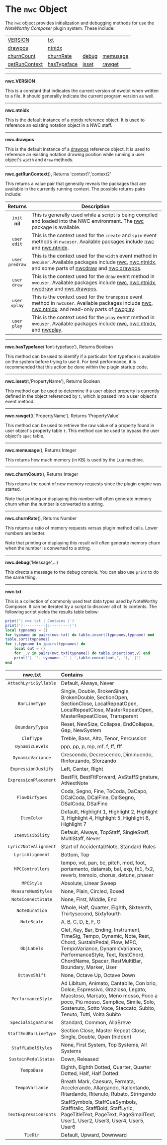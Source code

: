# The `nwc` Object

The `nwc` object provides initialization and debugging methods for use the *NoteWorthy Composer* plugin system. These include:

<table>
<tr>
<td><a href="#VERSION">VERSION</a></td>
<td><a href='#txt'>txt</a></td>
</tr><tr>
<td><a href="#drawpos">drawpos</a></td>
<td><a href="#ntnidx">ntnidx</a></td>
</tr><tr>
<td><a href="#churnCount">churnCount</a></td>
<td><a href="#churnRate">churnRate</a></td>
<td><a href="#debug">debug</a></td>
<td><a href="#memusage">memusage</a></td>
</tr><tr>
<td><a href="#getRunContext">getRunContext</a></td>
<td><a href="#hasTypeface">hasTypeface</a></td>
<td><a href="#isset">isset</a></td>
<td><a href="#rawget">rawget</a></td>
</tr>
</table>

---------------------------------
<a name="VERSION"></a>
**nwc.VERSION**

This is a constant that indicates the current version of nwctxt when written to a file. It should generallly indicate the current program version as well.


---------------------------------
<a name="ntnidx"></a>
**nwc.ntnidx**

This is the default instance of a [ntnidx](nwc.ntnidx.md) reference object. It is used to reference an existing notation object in a NWC staff.


---------------------------------
<a name="drawpos"></a>
**nwc.drawpos**

This is the default instance of a [drawpos](nwc.drawpos.md) reference object. It is used to reference an existing notation drawing position while running a user object's `width` and `draw` methods.


---------------------------------
<a name="getRunContext"></a>
**nwc.getRunContext**(), Returns 'context1','context2'

This returns a value pair that generally reveals the packages that are available in the currently running context. The possible returns pairs include:

| Returns | Description |
|:---------------:| -------------------- |
| `init`<br>**nil** | This is generally used while a script is being compiled and loaded into the NWC environment. The [nwc](nwc.md) package is available. |
| `user`<br>`edit` | This is the context used for the `create` and `spin` event methods in `nwcuser`. Available packages include [nwc](nwc.md) and  [nwc.ntnidx](nwc.ntnidx.md). |
| `user`<br>`predraw` | This is the context used for the `width` event method in `nwcuser`. Available packages include [nwc](nwc.md), [nwc.ntnidx](nwc.ntnidx.md), and some parts of [nwcdraw](nwcdraw.md) and [nwc.drawpos](nwc.drawpos.md). |
| `user`<br>`draw` | This is the context used for the `draw` event method in `nwcuser`. Available packages include [nwc](nwc.md), [nwc.ntnidx](nwc.ntnidx.md), [nwcdraw](nwcdraw.md) and [nwc.drawpos](nwc.drawpos.md). |
| `user`<br>`vplay` | This is the context used for the `transpose` event method in `nwcuser`. Available packages include [nwc](nwc.md), [nwc.ntnidx](nwc.ntnidx.md), and read-only parts of [nwcplay](nwcplay.md). |
| `user`<br>`play` | This is the context used for the `play` event method in `nwcuser`. Available packages include [nwc](nwc.md), [nwc.ntnidx](nwc.ntnidx.md), and [nwcplay](nwcplay.md). |


---------------------------------
<a name="hasTypeface"></a>
**nwc.hasTypeface**('font-typeface'), Returns Boolean

This method can be used to identify if a particular font typeface is available on the system before trying to use it. For best performance, it is recommended that this action be done within the plugin startup code.


---------------------------------
<a name="isset"></a>
**nwc.isset**(t,'PropertyName'), Returns Boolean

This method can be used to determine if a user object property is currently defined in the object referenced by `t`, which is passed into a user object's event method.


---------------------------------
<a name="rawget"></a>
**nwc.rawget**(t,'PropertyName'), Returns 'PropertyValue'

This method can be used to retrieve the raw value of a property found in  user object's property table `t`. This method can be used to bypass the user object's `spec` table.


---------------------------------
<a name="memusage"></a>
**nwc.memusage**(), Returns Integer

This returns how much memory (in KB) is used by the Lua machine.


---------------------------------
<a name="churnCount"></a>
**nwc.churnCount**(), Returns Integer

This returns the count of new memory requests since the plugin engine was started.

Note that printing or displaying this number will often generate memory churn when the number is converted to a string.


---------------------------------
<a name="churnRate"></a>
**nwc.churnRate**(), Returns Number

This returns a ratio of memory requests versus  plugin method calls. Lower numbers are better.

Note that printing or displaying this result will often generate memory churn when the number is converted to a string.


---------------------------------
<a name="debug"></a>
**nwc.debug**('Message',...)

This directs a message to the debug console. You can also use `print` to do the same thing.

---------------------------------
<a name="txt"></a>
**nwc.txt**

This is a collection of commonly used text data types used by NoteWorthy Composer. It can be iterated by a script to discover all of its contents. The following script yields the results table below:

```Lua
print('| nwc.txt | Contains |')
print('|:--------:|:---------|')
local typnames = {}
for typname in pairs(nwc.txt) do table.insert(typnames,typname) end
table.sort(typnames)
for i,typname in ipairs(typnames) do
	local out = {}
	for _,v in pairs(nwc.txt[typname]) do table.insert(out,v) end
	print('| `'..typname..'` | ',table.concat(out,', '),' |')
end
```

| nwc.txt | Contains |
|:--------:|:---------|
| `AttachLyricSyllable` |  Default, Always, Never  |
| `BarLineType` |  Single, Double, BrokenSingle, BrokenDouble, SectionOpen, SectionClose, LocalRepeatOpen, LocalRepeatClose, MasterRepeatOpen, MasterRepeatClose, Transparent  |
| `BoundaryTypes` |  Reset, NewSize, Collapse, EndCollapse, Gap, NewSystem  |
| `ClefType` |  Treble, Bass, Alto, Tenor, Percussion  |
| `DynamicLevels` |  ppp, pp, p, mp, mf, f, ff, fff  |
| `DynamicVariance` |  Crescendo, Decrescendo, Diminuendo, Rinforzando, Sforzando  |
| `ExpressionJustify` |  Left, Center, Right  |
| `ExpressionPlacement` |  BestFit, BestFitForward, AsStaffSignature, AtNextNote  |
| `FlowDirTypes` |  Coda, Segno, Fine, ToCoda, DaCapo, DCalCoda, DCalFine, DalSegno, DSalCoda, DSalFine  |
| `ItemColor` |  Default, Highlight 1, Highlight 2, Highlight 3, Highlight 4, Highlight 5, Highlight 6, Highlight 7  |
| `ItemVisibility` |  Default, Always, TopStaff, SingleStaff, MultiStaff, Never  |
| `Lyric2NoteAlignment` |  Start of Accidental/Note, Standard Rules  |
| `LyricAlignment` |  Bottom, Top  |
| `MPCControllers` |  tempo, vol, pan, bc, pitch, mod, foot, portamento, datamsb, bal, exp, fx1, fx2, reverb, tremolo, chorus, detune, phaser  |
| `MPCStyle` |  Absolute, Linear Sweep  |
| `MeasureNumStyles` |  None, Plain, Circled, Boxed  |
| `NoteConnectState` |  None, First, Middle, End  |
| `NoteDuration` |  Whole, Half, Quarter, Eighth, Sixteenth, Thirtysecond, Sixtyfourth  |
| `NoteScale` |  A, B, C, D, E, F, G  |
| `ObjLabels` |  Clef, Key, Bar, Ending, Instrument, TimeSig, Tempo, Dynamic, Note, Rest, Chord, SustainPedal, Flow, MPC, TempoVariance, DynamicVariance, PerformanceStyle, Text, RestChord, ChordName, Spacer, RestMultiBar, Boundary, Marker, User  |
| `OctaveShift` |  None, Octave Up, Octave Down  |
| `PerformanceStyle` |  Ad Libitum, Animato, Cantabile, Con brio, Dolce, Espressivo, Grazioso, Legato, Maestoso, Marcato, Meno mosso, Poco a poco, Più mosso, Semplice, Simile, Solo, Sostenuto, Sotto Voce, Staccato, Subito, Tenuto, Tutti, Volta Subito  |
| `SpecialSignatures` |  Standard, Common, AllaBreve  |
| `StaffEndBarLineType` |  Section Close, Master Repeat Close, Single, Double, Open (hidden)  |
| `StaffLabelStyles` |  None, First System, Top Systems, All Systems  |
| `SustainPedalStatus` |  Down, Released  |
| `TempoBase` |  Eighth, Eighth Dotted, Quarter, Quarter Dotted, Half, Half Dotted  |
| `TempoVariance` |  Breath Mark, Caesura, Fermata, Accelerando, Allargando, Rallentando, Ritardando, Ritenuto, Rubato, Stringendo  |
| `TextExpressionFonts` |  StaffSymbols, StaffCueSymbols, StaffItalic, StaffBold, StaffLyric, PageTitleText, PageText, PageSmallText, User1, User2, User3, User4, User5, User6  |
| `TieDir` |  Default, Upward, Downward  |
